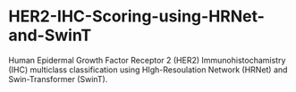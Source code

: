 # HER2-IHC-Scoring-using-HRNet-and-SwinT
Human Epidermal Growth Factor Receptor 2 (HER2) Immunohistochamistry (IHC) multiclass classification using HIgh-Resoulation Network (HRNet) and Swin-Transformer (SwinT).
